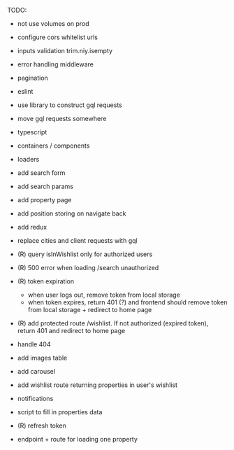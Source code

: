 TODO:

- not use volumes on prod
- configure cors whitelist urls
- inputs validation trim.niy.isempty
- error handling middleware
- pagination
- eslint
- use library to construct gql requests
- move gql requests somewhere
- typescript
- containers / components
- loaders
- add search form
- add search params
- add property page
- add position storing on navigate back
- add redux

- replace cities and client requests with gql
- (R) query isInWishlist only for authorized users
- (R) 500 error when loading /search unauthorized
- (R) token expiration
   - when user logs out, remove token from local storage
   - when token expires, return 401 (?) and frontend should remove token from local storage + redirect to home page
- (R) add protected route /wishlist. If not authorized (expired token), return 401 and redirect to home page
- handle 404
- add images table
- add carousel
- add wishlist route returning properties in user's wishlist
- notifications
- script to fill in properties data
- (R) refresh token
- endpoint + route for loading one property
